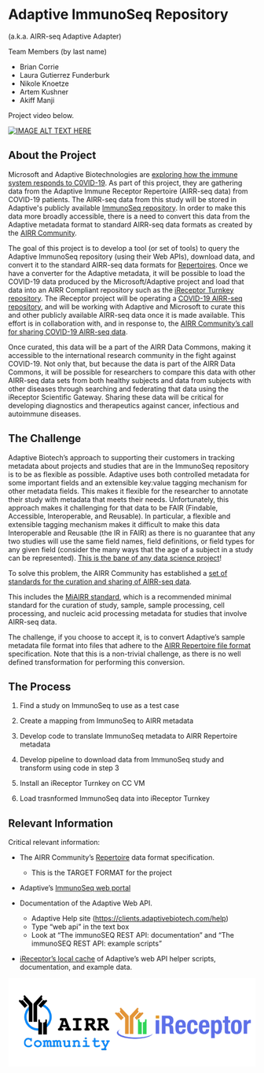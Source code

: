 # Adaptive ImmunoSeq Repository

(a.k.a. AIRR-seq Adaptive Adapter) 


Team Members (by last name)

- Brian Corrie
- Laura Gutierrez Funderburk 
- Nikole Knoetze
- Artem Kushner
- Akiff Manji


Project video below.

[![IMAGE ALT TEXT HERE](https://img.youtube.com/vi/oJaGrAyqDMY/0.jpg)](https://www.youtube.com/watch?v=oJaGrAyqDMY)

## About the Project

Microsoft and Adaptive Biotechnologies are [exploring how the immune system responds to C0VID-19](https://www.cnbc.com/2020/03/20/microsoft-adaptive-studying-coronavirus-immune-system-reaction.html). As part of this project, they are gathering data from the Adaptive Immune Receptor Repertoire (AIRR-seq data) from COVID-19 patients. The AIRR-seq data from this study will be stored in Adaptive's publicly available [ImmunoSeq repository](https://clients.adaptivebiotech.com/login). In order to make this data more broadly accessible, there is a need to convert this data from the Adaptive metadata format to standard AIRR-seq data formats as created by the [AIRR Community](www.airr-community.org).

The goal of this project is to develop a tool (or set of tools) to query the Adaptive ImmunoSeq repository (using their Web APIs), download data, and convert it to the standard AIRR-seq data formats for [Repertoires](https://docs.airr-community.org/en/latest/datarep/metadata.html#file-format-specification). Once we have a converter for the Adaptive metadata, it will be possible to load the COVID-19 data produced by the Microsoft/Adaptive project and load that data into an AIRR Compliant repository such as the [iReceptor Turnkey repository](https://github.com/sfu-ireceptor/turnkey-service-php). The iReceptor project will be operating a [COVID-19 AIRR-seq repository](http://www.ireceptor.org/node/127), and will be working with Adaptive and Microsoft to curate this and other publicly available AIRR-seq data once it is made available. This effort is in collaboration with, and in response to, the [AIRR Community’s call for sharing COVID-19 AIRR-seq data](https://www.antibodysociety.org/airr-community/covid-19-demands-increased-public-sharing-of-biomedical-research-data/). 

Once curated, this data will be a part of the AIRR Data Commons, making it accessible to the international research community in the fight against COVID-19. Not only that, but because the data is part of the AIRR Data Commons, it will be possible for researchers to compare this data with other AIRR-seq data sets from both healthy subjects and data from subjects with other diseases through searching and federating that data using the iReceptor Scientific Gateway.  Sharing these data will be critical for developing diagnostics and therapeutics against cancer, infectious and autoimmune diseases.

## The Challenge

Adaptive Biotech’s approach to supporting their customers in tracking metadata about projects and studies that are in the ImmunoSeq repository is to be as flexible as possible. Adaptive uses both controlled metadata for some important fields and an extensible key:value tagging mechanism for other metadata fields. This makes it flexible for the researcher to annotate their study with metadata that meets their needs. Unfortunately, this approach makes it challenging for that data to be FAIR (Findable, Accessible, Interoperable, and Reusable). In particular, a flexible and extensible tagging mechanism makes it difficult to make this data Interoperable and Reusable (the IR in FAIR) as there is no guarantee that any two studies will use the same field names, field definitions, or field types for any given field (consider the many ways that the age of a subject in a study can be represented). [This is the bane of any data science project](https://blog.rstudio.com/2020/05/05/wrangling-unruly-data/)!

To solve this problem, the AIRR Community has established a [set of standards for the curation and sharing of AIRR-seq data](https://docs.airr-community.org/en/latest/standards/overview.html). 

This includes the [MiAIRR standard](https://dx.doi.org/10.1038%2Fni.3873), which is a recommended minimal standard for the curation of study, sample, sample processing, cell processing, and nucleic acid processing metadata for studies that involve AIRR-seq data. 

The challenge, if you choose to accept it, is to convert Adaptive’s sample metadata file format into files that adhere to the [AIRR Repertoire file format](https://docs.airr-community.org/en/latest/datarep/metadata.html#file-format-specification) specification. Note that this is a non-trivial challenge, as there is no well defined transformation for performing this conversion.

## The Process

1. Find a study on ImmunoSeq to use as a test case

2. Create a mapping from ImmunoSeq to AIRR metadata 

3. Develop code to translate ImmunoSeq metadata to AIRR Repertoire metadata

4. Develop pipeline to download data from ImmunoSeq study and transform using code in step 3

5. Install an iReceptor Turnkey on CC VM

6. Load trasnformed ImmunoSeq data into iReceptor Turnkey


## Relevant Information

Critical relevant information:

* The AIRR Community’s [Repertoire](https://docs.airr-community.org/en/latest/datarep/metadata.html#file-format-specification) data format specification.
    * This is the TARGET FORMAT for the project
    
* Adaptive’s [ImmunoSeq web portal](https://clients.adaptivebiotech.com/login)

* Documentation of the Adaptive Web API.

    * Adaptive Help site (https://clients.adaptivebiotech.com/help)
    * Type “web api” in the text box
    * Look at “The immunoSEQ REST API: documentation” and “The immunoSEQ REST API: example scripts”

* [iReceptor’s local cache](https://github.com/sfu-ireceptor/sandbox/tree/master/Adaptive) of Adaptive’s web API helper scripts, documentation, and example data.

![](LogosTo.png)

